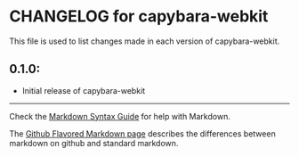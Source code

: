 # CHANGELOG for capybara-webkit

This file is used to list changes made in each version of capybara-webkit.

## 0.1.0:

* Initial release of capybara-webkit

- - - 
Check the [Markdown Syntax Guide](http://daringfireball.net/projects/markdown/syntax) for help with Markdown.

The [Github Flavored Markdown page](http://github.github.com/github-flavored-markdown/) describes the differences between markdown on github and standard markdown.
